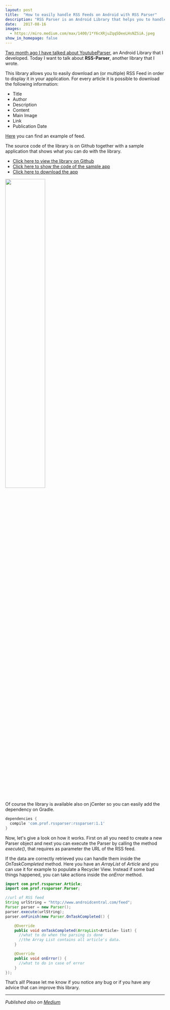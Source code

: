 ```yaml
---
layout: post
title:  "How to easily handle RSS Feeds on Android with RSS Parser"
description: "RSS Parser is an Android Library that helps you to handle RSS Feed in your application. Let's see how it works!"
date:   2017-08-16
images: 
  - https://miro.medium.com/max/1400/1*Y6cXRjuZqq5DeeLHsNZSiA.jpeg
show_in_homepage: false
---
```


[Two month ago I have talked about YoutubeParser](http://www.marcogomiero.com/posts/update-yt-parser-2/), an Android Library that I developed. Today I want to talk about  **RSS-Parser**, another library that I wrote.


This library allows you to easily download an (or multiple) RSS Feed in order to display it in your application. For every article it is possible to download the following information:

* Title
* Author
* Description
* Content
* Main Image
* Link
* Publication Date

[Here](https://www.androidauthority.com/feed/) you can find an example of feed.

The source code of the library is on Github together with a sample application that shows what you can do with the library.

*  [Click here to view the library on Github](https://github.com/prof18/RSS-Parser) 
*  [Click here to show the code of the sample app](https://github.com/prof18/RSS-Parser/tree/master/app) 
*  [Click here to download the app](https://github.com/prof18/RSS-Parser/blob/master/RSS%20Parser.apk) 

<img src="https://raw.githubusercontent.com/prof18/RSS-Parser/master/Screen.png" width="50%" height="50%" align="center">

Of course the library is available also on jCenter so you can easily add the dependency on Gradle.

```gradle
dependencies {
  compile 'com.prof.rssparser:rssparser:1.1'
}
```

Now, let's give a look on how it works. First on all you need to create a new Parser object and next you can execute the Parser by calling the method *execute()*, that requires as parameter the URL of the RSS feed.


If the data are correctly retrieved you can handle them inside the *OnTaskCompleted* method. Here you have an *ArrayList* of *Article* and you can use it for example to populate a Recycler View. Instead if some bad things happened, you can take actions inside the *onError* method.


```java
import com.prof.rssparser.Article;
import com.prof.rssparser.Parser;

//url of RSS feed
String urlString = "http://www.androidcentral.com/feed";
Parser parser = new Parser();
parser.execute(urlString);
parser.onFinish(new Parser.OnTaskCompleted() {

    @Override
    public void onTaskCompleted(ArrayList<Article> list) {
      //what to do when the parsing is done
      //the Array List contains all article's data.
    }

    @Override
    public void onError() {
      //what to do in case of error
    }
});
```

That’s all! Please let me know if you notice any bug or if you have any advice that can improve this library.

----

*Published also on [Medium](https://medium.com/@marcogomiero/how-to-easily-handle-rss-feeds-on-android-with-rss-parser-8acc98e8926f)*
